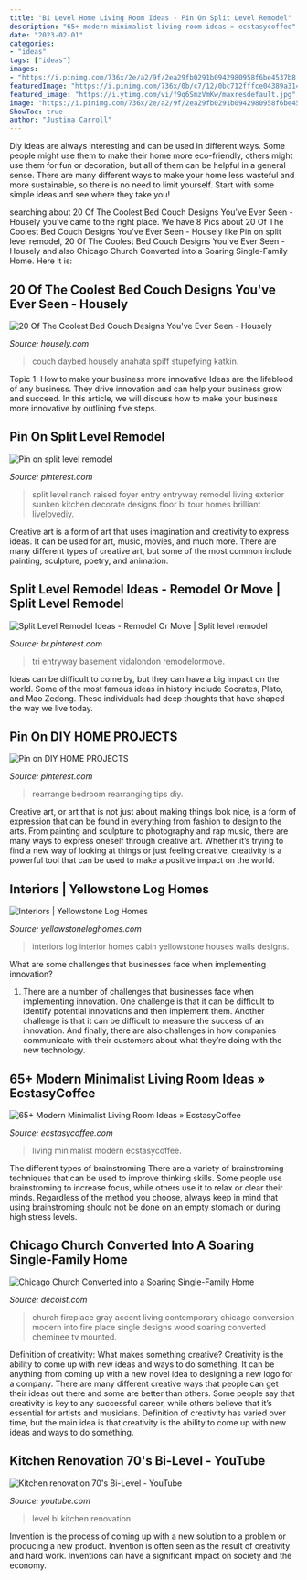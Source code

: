 ```yaml
---
title: "Bi Level Home Living Room Ideas - Pin On Split Level Remodel"
description: "65+ modern minimalist living room ideas » ecstasycoffee"
date: "2023-02-01"
categories:
- "ideas"
tags: ["ideas"]
images:
- "https://i.pinimg.com/736x/2e/a2/9f/2ea29fb0291b0942980958f6be4537b8.jpg"
featuredImage: "https://i.pinimg.com/736x/0b/c7/12/0bc712fffce04389a314d75139407886.jpg"
featured_image: "https://i.ytimg.com/vi/f9q6SmzVmKw/maxresdefault.jpg"
image: "https://i.pinimg.com/736x/2e/a2/9f/2ea29fb0291b0942980958f6be4537b8.jpg"
ShowToc: true
author: "Justina Carroll"
---
```



Diy ideas are always interesting and can be used in different ways. Some people might use them to make their home more eco-friendly, others might use them for fun or decoration, but all of them can be helpful in a general sense. There are many different ways to make your home less wasteful and more sustainable, so there is no need to limit yourself. Start with some simple ideas and see where they take you!

	

		
searching about 20 Of The Coolest Bed Couch Designs You&#039;ve Ever Seen - Housely you've came to the right place. We have 8 Pics about 20 Of The Coolest Bed Couch Designs You&#039;ve Ever Seen - Housely like Pin on split level remodel, 20 Of The Coolest Bed Couch Designs You&#039;ve Ever Seen - Housely and also Chicago Church Converted into a Soaring Single-Family Home. Here it is:
		
    
## 20 Of The Coolest Bed Couch Designs You&#039;ve Ever Seen - Housely

<img loading=lazy src="https://housely.com/wp-content/uploads/2017/05/703de2a1782de007bea13e4998d2992e.jpg" onerror="this.onerror=null;this.src='https://tse3.mm.bing.net/th?id=OIP.jPltfmh3cn2jDkrorDj3uwHaJ6&amp;pid=15.1';" alt="20 Of The Coolest Bed Couch Designs You&#039;ve Ever Seen - Housely">

_Source: housely.com_

>couch daybed housely anahata spiff stupefying katkin. 

	

Topic 1: How to make your business more innovative
Ideas are the lifeblood of any business. They drive innovation and can help your business grow and succeed. In this article, we will discuss how to make your business more innovative by outlining five steps.

    
## Pin On Split Level Remodel

<img loading=lazy src="https://i.pinimg.com/736x/2e/a2/9f/2ea29fb0291b0942980958f6be4537b8.jpg" onerror="this.onerror=null;this.src='https://tse4.mm.bing.net/th?id=OIP.9pYG018WN4ZUyiAhIPbVrAHaLH&amp;pid=15.1';" alt="Pin on split level remodel">

_Source: pinterest.com_

>split level ranch raised foyer entry entryway remodel living exterior sunken kitchen decorate designs floor bi tour homes brilliant livelovediy. 

	

Creative art is a form of art that uses imagination and creativity to express ideas. It can be used for art, music, movies, and much more. There are many different types of creative art, but some of the most common include painting, sculpture, poetry, and animation.

    
## Split Level Remodel Ideas - Remodel Or Move | Split Level Remodel

<img loading=lazy src="https://i.pinimg.com/736x/0b/c7/12/0bc712fffce04389a314d75139407886.jpg" onerror="this.onerror=null;this.src='https://tse4.mm.bing.net/th?id=OIP.0O8Cmh8EmUN3HuK_24gp3wHaLH&amp;pid=15.1';" alt="Split Level Remodel Ideas - Remodel Or Move | Split level remodel">

_Source: br.pinterest.com_

>tri entryway basement vidalondon remodelormove. 

	

Ideas can be difficult to come by, but they can have a big impact on the world. Some of the most famous ideas in history include Socrates, Plato, and Mao Zedong. These individuals had deep thoughts that have shaped the way we live today.

    
## Pin On DIY HOME PROJECTS

<img loading=lazy src="https://i.pinimg.com/736x/e6/6d/1a/e66d1af83301df23f778d39630e22d0a--rearranging-bedroom-rearrange-room.jpg" onerror="this.onerror=null;this.src='https://tse1.mm.bing.net/th?id=OIP.N-YBoYuSWnAphPGBIQj3igHaJ4&amp;pid=15.1';" alt="Pin on DIY HOME PROJECTS">

_Source: pinterest.com_

>rearrange bedroom rearranging tips diy. 

	

Creative art, or art that is not just about making things look nice, is a form of expression that can be found in everything from fashion to design to the arts. From painting and sculpture to photography and rap music, there are many ways to express oneself through creative art. Whether it’s trying to find a new way of looking at things or just feeling creative, creativity is a powerful tool that can be used to make a positive impact on the world.

    
## Interiors | Yellowstone Log Homes

<img loading=lazy src="https://www.yellowstoneloghomes.com/wp-content/uploads/2019/12/8L734544_2-1-768x1160.jpg" onerror="this.onerror=null;this.src='https://tse4.mm.bing.net/th?id=OIP.1DELkmaIQNTbTakfXmCj_AHaLL&amp;pid=15.1';" alt="Interiors | Yellowstone Log Homes">

_Source: yellowstoneloghomes.com_

>interiors log interior homes cabin yellowstone houses walls designs. 

	

What are some challenges that businesses face when implementing innovation?
1. There are a number of challenges that businesses face when implementing innovation. One challenge is that it can be difficult to identify potential innovations and then implement them. Another challenge is that it can be difficult to measure the success of an innovation. And finally, there are also challenges in how companies communicate with their customers about what they’re doing with the new technology.

    
## 65+ Modern Minimalist Living Room Ideas » EcstasyCoffee

<img loading=lazy src="https://i1.wp.com/www.ecstasycoffee.com/wp-content/uploads/2016/10/Minimalist-Living-Room-Ideas-22.jpg" onerror="this.onerror=null;this.src='https://tse1.mm.bing.net/th?id=OIP.UGWNvZeIJ5PyI3AacDhHzgHaLH&amp;pid=15.1';" alt="65+ Modern Minimalist Living Room Ideas » EcstasyCoffee">

_Source: ecstasycoffee.com_

>living minimalist modern ecstasycoffee. 

	

The different types of brainstroming
There are a variety of brainstroming techniques that can be used to improve thinking skills. Some people use brainstroming to increase focus, while others use it to relax or clear their minds. Regardless of the method you choose, always keep in mind that using brainstroming should not be done on an empty stomach or during high stress levels.

    
## Chicago Church Converted Into A Soaring Single-Family Home

<img loading=lazy src="http://cdn.decoist.com/wp-content/uploads/2015/10/Living-room-of-the-Church-conversion-with-gray-accent-fireplace-wall.jpg" onerror="this.onerror=null;this.src='https://tse1.mm.bing.net/th?id=OIP.CnFsn0973CA4Ie3bo3YDxAHaLG&amp;pid=15.1';" alt="Chicago Church Converted into a Soaring Single-Family Home">

_Source: decoist.com_

>church fireplace gray accent living contemporary chicago conversion modern into fire place single designs wood soaring converted cheminee tv mounted. 

	

Definition of creativity: What makes something creative?
Creativity is the ability to come up with new ideas and ways to do something. It can be anything from coming up with a new novel idea to designing a new logo for a company. There are many different creative ways that people can get their ideas out there and some are better than others. Some people say that creativity is key to any successful career, while others believe that it’s essential for artists and musicians. Definition of creativity has varied over time, but the main idea is that creativity is the ability to come up with new ideas and ways to do something.

    
## Kitchen Renovation 70&#039;s Bi-Level - YouTube

<img loading=lazy src="https://i.ytimg.com/vi/f9q6SmzVmKw/maxresdefault.jpg" onerror="this.onerror=null;this.src='https://tse2.mm.bing.net/th?id=OIP.qNhnjKJ014gQHhzuZ0nmNwHaEK&amp;pid=15.1';" alt="Kitchen renovation 70&#039;s Bi-Level - YouTube">

_Source: youtube.com_

>level bi kitchen renovation. 

	

Invention is the process of coming up with a new solution to a problem or producing a new product. Invention is often seen as the result of creativity and hard work. Inventions can have a significant impact on society and the economy.

